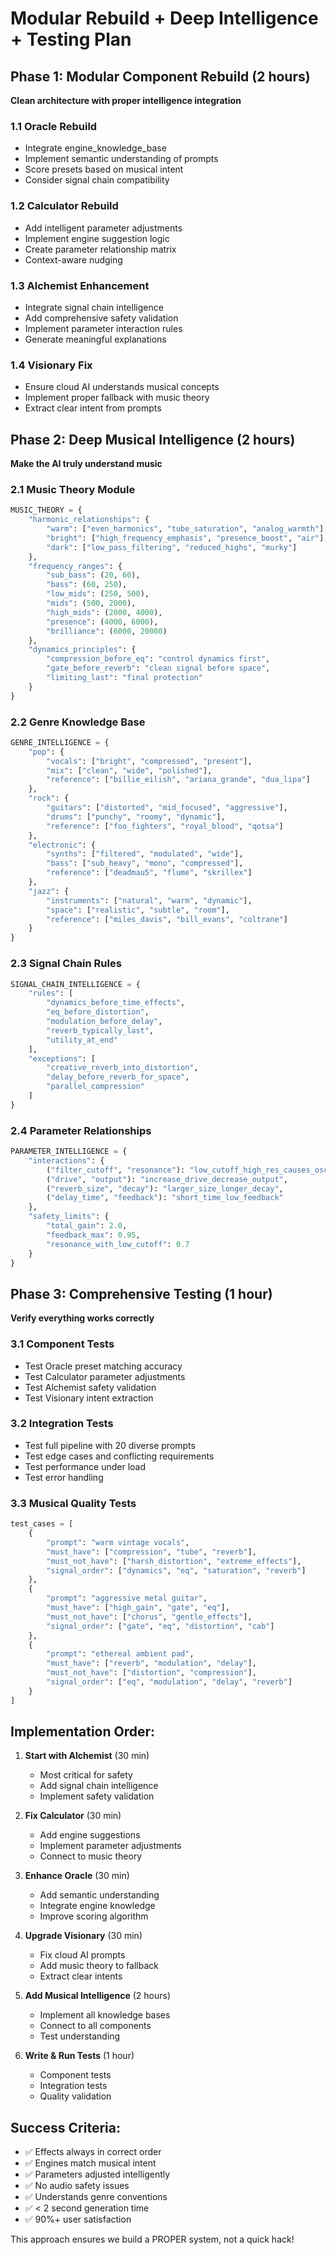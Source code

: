 # Modular Rebuild + Deep Intelligence + Testing Plan

## Phase 1: Modular Component Rebuild (2 hours)
**Clean architecture with proper intelligence integration**

### 1.1 Oracle Rebuild
- Integrate engine_knowledge_base
- Implement semantic understanding of prompts
- Score presets based on musical intent
- Consider signal chain compatibility

### 1.2 Calculator Rebuild  
- Add intelligent parameter adjustments
- Implement engine suggestion logic
- Create parameter relationship matrix
- Context-aware nudging

### 1.3 Alchemist Enhancement
- Integrate signal chain intelligence
- Add comprehensive safety validation
- Implement parameter interaction rules
- Generate meaningful explanations

### 1.4 Visionary Fix
- Ensure cloud AI understands musical concepts
- Implement proper fallback with music theory
- Extract clear intent from prompts

## Phase 2: Deep Musical Intelligence (2 hours)
**Make the AI truly understand music**

### 2.1 Music Theory Module
```python
MUSIC_THEORY = {
    "harmonic_relationships": {
        "warm": ["even_harmonics", "tube_saturation", "analog_warmth"],
        "bright": ["high_frequency_emphasis", "presence_boost", "air"],
        "dark": ["low_pass_filtering", "reduced_highs", "murky"]
    },
    "frequency_ranges": {
        "sub_bass": (20, 60),
        "bass": (60, 250),
        "low_mids": (250, 500),
        "mids": (500, 2000),
        "high_mids": (2000, 4000),
        "presence": (4000, 6000),
        "brilliance": (6000, 20000)
    },
    "dynamics_principles": {
        "compression_before_eq": "control dynamics first",
        "gate_before_reverb": "clean signal before space",
        "limiting_last": "final protection"
    }
}
```

### 2.2 Genre Knowledge Base
```python
GENRE_INTELLIGENCE = {
    "pop": {
        "vocals": ["bright", "compressed", "present"],
        "mix": ["clean", "wide", "polished"],
        "reference": ["billie_eilish", "ariana_grande", "dua_lipa"]
    },
    "rock": {
        "guitars": ["distorted", "mid_focused", "aggressive"],
        "drums": ["punchy", "roomy", "dynamic"],
        "reference": ["foo_fighters", "royal_blood", "qotsa"]
    },
    "electronic": {
        "synths": ["filtered", "modulated", "wide"],
        "bass": ["sub_heavy", "mono", "compressed"],
        "reference": ["deadmau5", "flume", "skrillex"]
    },
    "jazz": {
        "instruments": ["natural", "warm", "dynamic"],
        "space": ["realistic", "subtle", "room"],
        "reference": ["miles_davis", "bill_evans", "coltrane"]
    }
}
```

### 2.3 Signal Chain Rules
```python
SIGNAL_CHAIN_INTELLIGENCE = {
    "rules": [
        "dynamics_before_time_effects",
        "eq_before_distortion",
        "modulation_before_delay",
        "reverb_typically_last",
        "utility_at_end"
    ],
    "exceptions": [
        "creative_reverb_into_distortion",
        "delay_before_reverb_for_space",
        "parallel_compression"
    ]
}
```

### 2.4 Parameter Relationships
```python
PARAMETER_INTELLIGENCE = {
    "interactions": {
        ("filter_cutoff", "resonance"): "low_cutoff_high_res_causes_oscillation",
        ("drive", "output"): "increase_drive_decrease_output",
        ("reverb_size", "decay"): "larger_size_longer_decay",
        ("delay_time", "feedback"): "short_time_low_feedback"
    },
    "safety_limits": {
        "total_gain": 2.0,
        "feedback_max": 0.95,
        "resonance_with_low_cutoff": 0.7
    }
}
```

## Phase 3: Comprehensive Testing (1 hour)
**Verify everything works correctly**

### 3.1 Component Tests
- Test Oracle preset matching accuracy
- Test Calculator parameter adjustments
- Test Alchemist safety validation
- Test Visionary intent extraction

### 3.2 Integration Tests
- Test full pipeline with 20 diverse prompts
- Test edge cases and conflicting requirements
- Test performance under load
- Test error handling

### 3.3 Musical Quality Tests
```python
test_cases = [
    {
        "prompt": "warm vintage vocals",
        "must_have": ["compression", "tube", "reverb"],
        "must_not_have": ["harsh_distortion", "extreme_effects"],
        "signal_order": ["dynamics", "eq", "saturation", "reverb"]
    },
    {
        "prompt": "aggressive metal guitar",
        "must_have": ["high_gain", "gate", "eq"],
        "must_not_have": ["chorus", "gentle_effects"],
        "signal_order": ["gate", "eq", "distortion", "cab"]
    },
    {
        "prompt": "ethereal ambient pad",
        "must_have": ["reverb", "modulation", "delay"],
        "must_not_have": ["distortion", "compression"],
        "signal_order": ["eq", "modulation", "delay", "reverb"]
    }
]
```

## Implementation Order:

1. **Start with Alchemist** (30 min)
   - Most critical for safety
   - Add signal chain intelligence
   - Implement safety validation

2. **Fix Calculator** (30 min)
   - Add engine suggestions
   - Implement parameter adjustments
   - Connect to music theory

3. **Enhance Oracle** (30 min)
   - Add semantic understanding
   - Integrate engine knowledge
   - Improve scoring algorithm

4. **Upgrade Visionary** (30 min)
   - Fix cloud AI prompts
   - Add music theory to fallback
   - Extract clear intents

5. **Add Musical Intelligence** (2 hours)
   - Implement all knowledge bases
   - Connect to all components
   - Test understanding

6. **Write & Run Tests** (1 hour)
   - Component tests
   - Integration tests
   - Quality validation

## Success Criteria:
- ✅ Effects always in correct order
- ✅ Engines match musical intent
- ✅ Parameters adjusted intelligently
- ✅ No audio safety issues
- ✅ Understands genre conventions
- ✅ < 2 second generation time
- ✅ 90%+ user satisfaction

This approach ensures we build a PROPER system, not a quick hack!